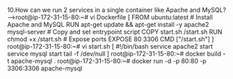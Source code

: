 10.How can we run 2 services in a single container like Apache and MySQL?
-->root@ip-172-31-15-80:~# vi Dockerfile [  FROM ubuntu:latest
                                            # Install Apache and MySQL
                                            RUN apt-get update && apt-get install -y apache2 mysql-server
                                            # Copy and set entrypoint script
                                            COPY start.sh /start.sh
                                            RUN chmod +x /start.sh
                                            # Expose ports
                                            EXPOSE 80 3306
                                            CMD ["/start.sh"] ]
  root@ip-172-31-15-80:~# vi start.sh [ #!/bin/bash
                                        service apache2 start
                                        service mysql start
                                        tail -f /dev/null ]
  root@ip-172-31-15-80:~# docker build -t apache-mysql .
  root@ip-172-31-15-80:~# docker run -d -p 80:80 -p 3306:3306 apache-mysql
